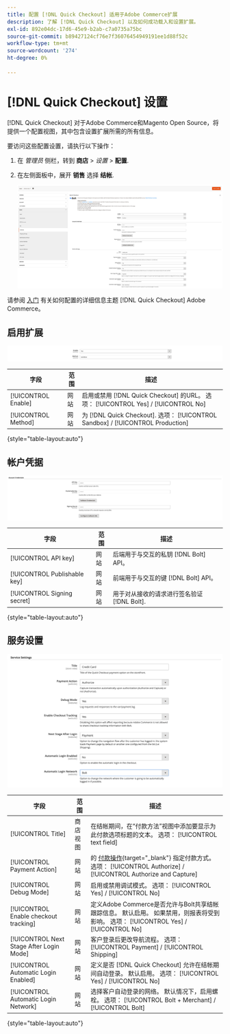```yaml
---
title: 配置 [!DNL Quick Checkout] 适用于Adobe Commerce扩展
description: 了解 [!DNL Quick Checkout] 以及如何成功载入和设置扩展。
exl-id: 892e04dc-17d6-45e9-b2ab-c7a0735a75bc
source-git-commit: b89427124cf76e7f36076454949191ee1d88f52c
workflow-type: tm+mt
source-wordcount: '274'
ht-degree: 0%

---
```


# [!DNL Quick Checkout] 设置

[!DNL Quick Checkout] 对于Adobe Commerce和Magento Open Source，将提供一个配置视图，其中包含设置扩展所需的所有信息。

要访问这些配置设置，请执行以下操作：

1. 在 _管理员_ 侧栏，转到 **商店** > _设置_ > **配置**.
1. 在左侧面板中，展开 **销售** 选择 **结帐**.

   ![快速结帐](assets/configuration-view.png)

请参阅 [入门](../quick-checkout/onboarding.md) 有关如何配置的详细信息主题 [!DNL Quick Checkout] Adobe Commerce。

## 启用扩展

![快速结帐](assets/enable-method.png)

| 字段 | 范围 | 描述 |
|---|---|---|
| [!UICONTROL Enable] | 网站 | 启用或禁用 [!DNL Quick Checkout] 的URL。 选项： [!UICONTROL Yes] / [!UICONTROL No] |
| [!UICONTROL Method] | 网站 | 为 [!DNL Quick Checkout]. 选项： [!UICONTROL Sandbox] / [!UICONTROL Production] |

{style=&quot;table-layout:auto&quot;}

## 帐户凭据

![快速结帐](assets/account-creds.png)

| 字段 | 范围 | 描述 |
|---|---|---|
| [!UICONTROL API key] | 网站 | 后端用于与交互的私钥 [!DNL Bolt] API。 |
| [!UICONTROL Publishable key] | 网站 | 前端用于与交互的键 [!DNL Bolt] API。 |
| [!UICONTROL Signing secret] | 网站 | 用于对从接收的请求进行签名验证 [!DNL Bolt]. |

{style=&quot;table-layout:auto&quot;}

## 服务设置

![快速结帐](assets/service-settings.png)

| 字段 | 范围 | 描述 |
|---|---|---|
| [!UICONTROL Title] | 商店视图 | 在结帐期间，在“付款方法”视图中添加要显示为此付款选项标题的文本。 选项： [!UICONTROL text field] |
| [!UICONTROL Payment Action] | 网站 | 的 [付款操作](https://docs.magento.com/user-guide/configuration/sales/payment-methods.html#payment-actions){target="_blank"} 指定付款方式。 选项： [!UICONTROL Authorize] / [!UICONTROL Authorize and Capture] |
| [!UICONTROL Debug Mode] | 网站 | 启用或禁用调试模式。 选项： [!UICONTROL Yes] / [!UICONTROL No] |
| [!UICONTROL Enable checkout tracking] | 网站 | 定义Adobe Commerce是否允许与Bolt共享结帐跟踪信息。 默认启用。 如果禁用，则报表将受到影响。 选项： [!UICONTROL Yes] / [!UICONTROL No] |
| [!UICONTROL Next Stage After Login Mode] | 网站 | 客户登录后更改导航流程。 选项： [!UICONTROL Payment] / [!UICONTROL Shipping] |
| [!UICONTROL Automatic Login Enabled] | 网站 | 定义是否 [!DNL Quick Checkout] 允许在结帐期间自动登录。 默认启用。 选项： [!UICONTROL Yes] / [!UICONTROL No] |
| [!UICONTROL Automatic Login Network] | 网站 | 选择客户自动登录的网络。 默认情况下，启用螺栓。 选项： [!UICONTROL Bolt + Merchant] / [!UICONTROL Bolt] |

{style=&quot;table-layout:auto&quot;}
